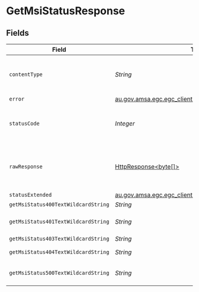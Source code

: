 # GetMsiStatusResponse


## Fields

| Field                                                                                                                    | Type                                                                                                                     | Required                                                                                                                 | Description                                                                                                              |
| ------------------------------------------------------------------------------------------------------------------------ | ------------------------------------------------------------------------------------------------------------------------ | ------------------------------------------------------------------------------------------------------------------------ | ------------------------------------------------------------------------------------------------------------------------ |
| `contentType`                                                                                                            | *String*                                                                                                                 | :heavy_check_mark:                                                                                                       | HTTP response content type for this operation                                                                            |
| `error`                                                                                                                  | [au.gov.amsa.egc.egc_client.models.shared.Error](../../models/shared/Error.md)                                           | :heavy_minus_sign:                                                                                                       | Bad request                                                                                                              |
| `statusCode`                                                                                                             | *Integer*                                                                                                                | :heavy_check_mark:                                                                                                       | HTTP response status code for this operation                                                                             |
| `rawResponse`                                                                                                            | [HttpResponse<byte[]>](https://docs.oracle.com/en/java/javase/11/docs/api/java.net.http/java/net/http/HttpResponse.html) | :heavy_minus_sign:                                                                                                       | Raw HTTP response; suitable for custom response parsing                                                                  |
| `statusExtended`                                                                                                         | [au.gov.amsa.egc.egc_client.models.shared.StatusExtended](../../models/shared/StatusExtended.md)                         | :heavy_minus_sign:                                                                                                       | OK                                                                                                                       |
| `getMsiStatus400TextWildcardString`                                                                                      | *String*                                                                                                                 | :heavy_minus_sign:                                                                                                       | Bad request                                                                                                              |
| `getMsiStatus401TextWildcardString`                                                                                      | *String*                                                                                                                 | :heavy_minus_sign:                                                                                                       | Unauthorized (must authenticate)                                                                                         |
| `getMsiStatus403TextWildcardString`                                                                                      | *String*                                                                                                                 | :heavy_minus_sign:                                                                                                       | Not allowed                                                                                                              |
| `getMsiStatus404TextWildcardString`                                                                                      | *String*                                                                                                                 | :heavy_minus_sign:                                                                                                       | Resource Not Found                                                                                                       |
| `getMsiStatus500TextWildcardString`                                                                                      | *String*                                                                                                                 | :heavy_minus_sign:                                                                                                       | Unexpected error on the server                                                                                           |